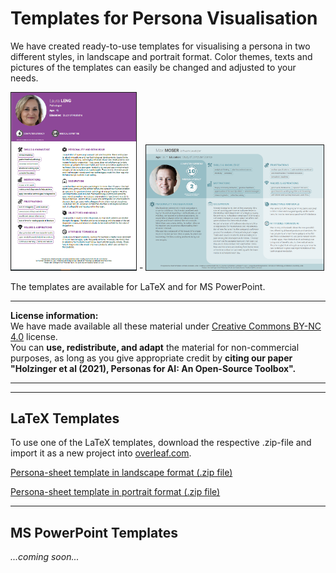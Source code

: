 
# Templates for Persona Visualisation

We have created ready-to-use templates for visualising a persona in two different styles, in landscape and portrait format. Color themes, texts and pictures of the templates can easily be changed and adjusted to your needs.

<img src="https://github.com/human-centered-ai-lab/PERSONAS/blob/main/Developing_Personas_For_AI-Step-By-Step/images/persona-pathologist1.png" alt="example persona sheet in portrait format" width="200" border="1px solid #555"> - 
<img src=https://github.com/human-centered-ai-lab/PERSONAS/blob/main/Developing_Personas_For_AI-Step-By-Step/images/persona-softwaredeveloper.png alt="example persona sheet in landscape format" height="200" border="1px solid #555">

The templates are available for LaTeX and for MS PowerPoint.

---

**License information:**  
We have made available all these material under [Creative Commons BY-NC 4.0](https://creativecommons.org/licenses/by-nc/4.0/) license.  
You can **use, redistribute, and adapt** the material for non-commercial purposes, as long as you give appropriate credit by **citing our paper "Holzinger et al (2021), Personas for AI: An Open-Source Toolbox".**

---
---


## LaTeX Templates

To use one of the LaTeX templates, download the respective .zip-file and import it as a new project into [overleaf.com](https://www.overleaf.com).

[Persona-sheet template in landscape format (.zip file)](https://github.com/human-centered-ai-lab/PERSONAS/blob/main/Persona_Templates/latex-template-persona-for-ai-landscape-v03.zip)

[Persona-sheet template in portrait format (.zip file)](https://github.com/human-centered-ai-lab/PERSONAS/blob/main/Persona_Templates/latex-template-persona-for-ai-portrait-v01.zip)

---

## MS PowerPoint Templates

_...coming soon..._